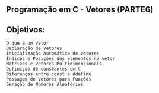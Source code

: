 ## Programação em C - Vetores (PARTE6)

## Objetivos:

    O que é um Vetor
    Declaração de Vetores
    Inicialização Automática de Vetores
    Índices e Posições dos elementos no vetor
    Matrizes e Vetores Multidimensionais
    Definição de constantes em C
    Diferenças entre const e #define
    Passagem de Vetores para Funções
    Geração de Números Aleatórios
 
